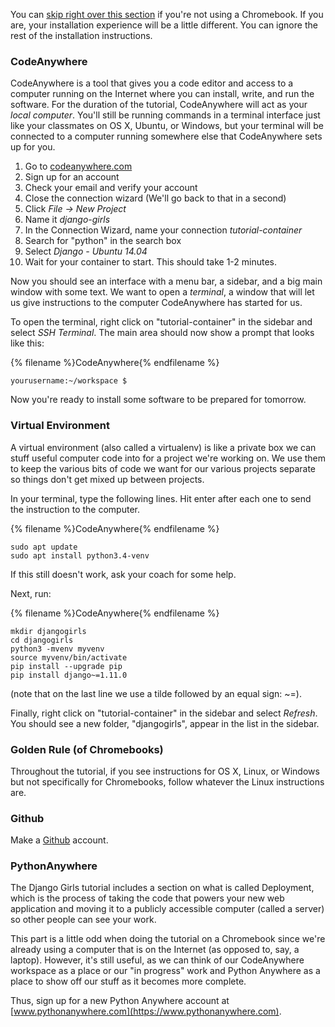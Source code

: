 You can [skip right over this section](http://tutorial.djangogirls.org/en/installation/#install-python) if you're not using a Chromebook. If you
are, your installation experience will be a little different. You can ignore the
rest of the installation instructions.

### CodeAnywhere

CodeAnywhere is a tool that gives you a code editor and access to a computer running
on the Internet where you can install, write, and run the software. For the duration
of the tutorial, CodeAnywhere will act as your _local computer_. You'll still be
running commands in a terminal interface just like your classmates on OS X,
Ubuntu, or Windows, but your terminal will be connected to a computer running
somewhere else that CodeAnywhere sets up for you.

1. Go to [codeanywhere.com](https://codeanywhere.com)
2. Sign up for an account
3. Check your email and verify your account
4. Close the connection wizard (We'll go back to that in a second)
3. Click _File -> New Project_
4. Name it _django-girls_
5. In the Connection Wizard, name your connection _tutorial-container_
6. Search for "python" in the search box
7. Select _Django - Ubuntu 14.04_
8. Wait for your container to start. This should take 1-2 minutes.


Now you should see an interface with a menu bar, a sidebar, and a big main
window with some text. We want to open a _terminal_, a window that will let us
give instructions to the computer CodeAnywhere has started for us.

To open the terminal, right click on "tutorial-container" in the sidebar and
select _SSH Terminal_. The main area should now show a prompt that looks like this:

{% filename %}CodeAnywhere{% endfilename %}
```
yourusername:~/workspace $
```

Now you're ready to install some software to be prepared for tomorrow.

### Virtual Environment

A virtual environment (also called a virtualenv) is like a private box we can
stuff useful computer code into for a project we're working on. We use them to
keep the various bits of code we want for our various projects separate so
things don't get mixed up between projects.

In your terminal, type the following lines. Hit enter after each one to send the
instruction to the computer.

{% filename %}CodeAnywhere{% endfilename %}
```
sudo apt update
sudo apt install python3.4-venv
```

If this still doesn't work, ask your coach for some help.

Next, run:

{% filename %}CodeAnywhere{% endfilename %}
```
mkdir djangogirls
cd djangogirls
python3 -mvenv myvenv
source myvenv/bin/activate
pip install --upgrade pip
pip install django~=1.11.0
```

(note that on the last line we use a tilde followed by an equal sign: ~=).

Finally, right click on "tutorial-container" in the sidebar and select
_Refresh_. You should see a new folder, "djangogirls", appear in the list in the
sidebar.

### Golden Rule (of Chromebooks)

Throughout the tutorial, if you see instructions for OS X, Linux, or Windows but
not specifically for Chromebooks, follow whatever the Linux instructions are.

### Github

Make a [Github](https://github.com) account.

### PythonAnywhere

The Django Girls tutorial includes a section on what is called Deployment,
which is the process of taking the code that powers your new web application
and moving it to a publicly accessible computer (called a server) so other
people can see your work.

This part is a little odd when doing the tutorial on a Chromebook since we're
already using a computer that is on the Internet (as opposed to, say, a laptop).
However, it's still useful, as we can think of our CodeAnywhere workspace as a place
or our "in progress" work and Python Anywhere as a place to show off our stuff
as it becomes more complete.

Thus, sign up for a new Python Anywhere account at
[www.pythonanywhere.com](https://www.pythonanywhere.com).
